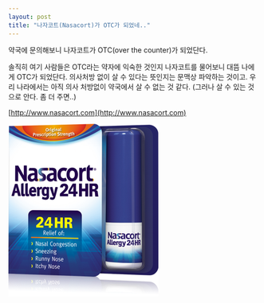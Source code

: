 ```yaml
---
layout: post
title: "나자코트(Nasacort)가 OTC가 되었네.."
---
```



약국에 문의해보니 나자코트가 OTC(over the counter)가 되었단다. 




솔직히 여기 사람들은 OTC라는 약자에 익숙한 것인지 나자코트를 물어보니 대뜸 나에게 OTC가 되었단다. 의사처방 없이 살 수 있다는 뜻인지는 문맥상 파악하는 것이고. 우리 나라에서는 아직 의사 처방없이 약국에서 살 수 없는 것 같다. (그러나 살 수 있는 것으로 안다. 좀 더 주면..)




[http://www.nasacort.com](http://www.nasacort.com)







![image](/assets/images/eaa22a734e0273336a7f13842959b82b.png)











